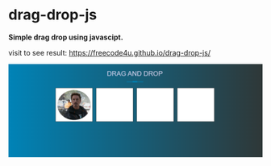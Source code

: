 # drag-drop-js
<strong>Simple drag drop using javascipt.</strong>

visit to see result: https://freecode4u.github.io/drag-drop-js/

<img src="dragdrop.png" />
